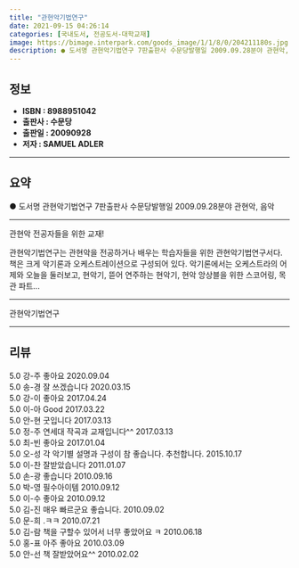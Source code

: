 ```yaml
---
title: "관현악기법연구"
date: 2021-09-15 04:26:14
categories: [국내도서, 전공도서-대학교재]
image: https://bimage.interpark.com/goods_image/1/1/8/0/204211180s.jpg
description: ● 도서명 관현악기법연구 7판출판사 수문당발행일 2009.09.28분야 관현악, 음악
---
```


## **정보**

- **ISBN : 8988951042**
- **출판사 : 수문당**
- **출판일 : 20090928**
- **저자 : SAMUEL ADLER**

------



## **요약**

●  도서명  관현악기법연구 7판출판사  수문당발행일  2009.09.28분야  관현악, 음악

------

관현악 전공자들을 위한 교재!

관현악기법연구는 관현악을 전공하거나 배우는 학습자들을 위한 관현악기법연구서다.  책은 크게 악기론과 오케스트레이션으로 구성되어 있다. 악기론에서는 오케스트라의 어제와 오늘을 둘러보고, 현악기, 뜯어 연주하는 현악기, 현악 앙상블을 위한 스코어링, 목관 파트... 

------


관현악기법연구 

------


## **리뷰** 

5.0 강-주 좋아요 2020.09.04 <br/>5.0 송-경 잘 쓰겠습니다 2020.03.15 <br/>5.0 강-이 좋아요 2017.04.24 <br/>5.0 이-아 Good 2017.03.22 <br/>5.0 안-현 굿입니다 2017.03.13 <br/>5.0 정-주 연세대 작곡과 교재입니다^^ 2017.03.13 <br/>5.0 최-빈 좋아요 2017.01.04 <br/>5.0 오-성 각 악기별 설명과 구성이 참 좋습니다. 추천합니다. 2015.10.17 <br/>5.0 이-찬 잘받았습니다 2011.01.07 <br/>5.0 손-광 좋습니다 2010.09.16 <br/>5.0 박-영 필수아이템 2010.09.12 <br/>5.0 이-수 좋아요 2010.09.12 <br/>5.0 김-진 매우 빠르군요 좋습니다. 2010.09.02 <br/>5.0 문-희 .ㅋㅋ 2010.07.21 <br/>5.0 김-람 책을 구할수 있어서 너무 좋았어요 ㅋ 2010.06.18 <br/>5.0 홍-표 아주 좋아요 2010.03.09 <br/>5.0 안-선 책 잘받았어요^^ 2010.02.02 <br/>